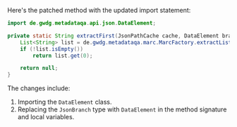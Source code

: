 Here's the patched method with the updated import statement:

```java
import de.gwdg.metadataqa.api.json.DataElement;

private static String extractFirst(JsonPathCache cache, DataElement branch) {
    List<String> list = de.gwdg.metadataqa.marc.MarcFactory.extractList(cache, branch);
    if (!list.isEmpty())
        return list.get(0);

    return null;
}
```

The changes include:

1. Importing the `DataElement` class.
2. Replacing the `JsonBranch` type with `DataElement` in the method signature and local variables.
